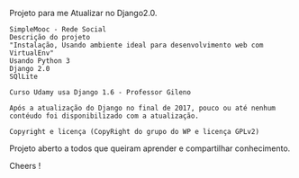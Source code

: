 Projeto para me Atualizar no Django2.0.

    SimpleMooc - Rede Social
    Descrição do projeto
    "Instalação, Usando ambiente ideal para desenvolvimento web com VirtualEnv"
    Usando Python 3
    Django 2.0
    SQlLite
    
    Curso Udamy usa Django 1.6 - Professor Gileno
    
    Após a atualização do Django no final de 2017, pouco ou até nenhum contéudo foi disponibilizado com a atualização.
   
    Copyright e licença (CopyRight do grupo do WP e licença GPLv2)

Projeto aberto a todos que queiram aprender e compartilhar conhecimento.

Cheers !
